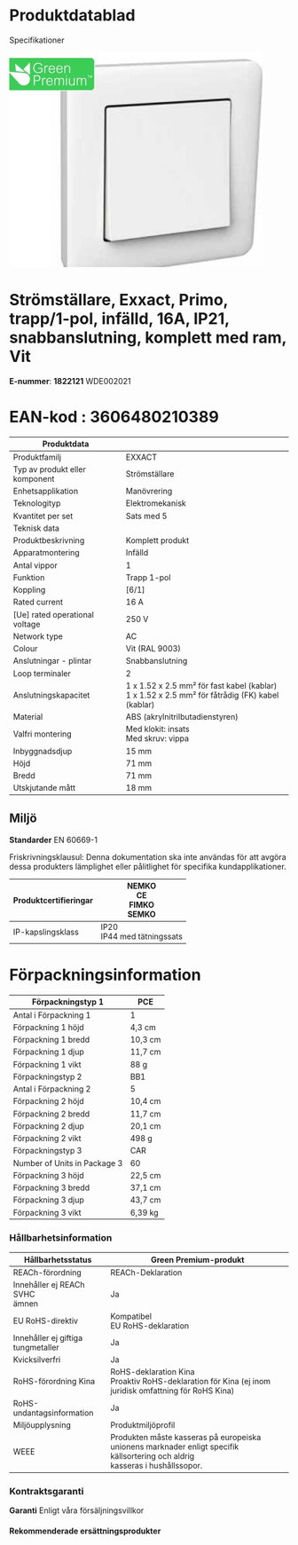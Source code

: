 # **Produktdatablad**

Specifikationer

![](_page_0_Picture_2.jpeg)

# Strömställare, Exxact, Primo, trapp/1-pol, infälld, 16A, IP21, snabbanslutning, komplett med ram, Vit

**E-nummer**: **1822121** WDE002021

# **EAN-kod : 3606480210389**

| Produktdata                    |                                                                                                   |
|--------------------------------|---------------------------------------------------------------------------------------------------|
| Produktfamilj                  | EXXACT                                                                                            |
| Typ av produkt eller komponent | Strömställare                                                                                     |
| Enhetsapplikation              | Manövrering                                                                                       |
| Teknologityp                   | Elektromekanisk                                                                                   |
| Kvantitet per set              | Sats med 5                                                                                        |
| Teknisk data                   |                                                                                                   |
| Produktbeskrivning             | Komplett produkt                                                                                  |
| Apparatmontering               | Infälld                                                                                           |
| Antal vippor                   | 1                                                                                                 |
| Funktion                       | Trapp 1-pol                                                                                       |
| Koppling                       | [6/1]                                                                                             |
| Rated current                  | 16 A                                                                                              |
| [Ue] rated operational voltage | 250 V                                                                                             |
| Network type                   | AC                                                                                                |
| Colour                         | Vit (RAL 9003)                                                                                    |
| Anslutningar - plintar         | Snabbanslutning                                                                                   |
| Loop terminaler                | 2                                                                                                 |
| Anslutningskapacitet           | 1 x 1.52 x 2.5 mm² för fast kabel (kablar)<br>1 x 1.52 x 2.5 mm² för fåtrådig (FK) kabel (kablar) |
| Material                       | ABS (akrylnitrilbutadienstyren)                                                                   |
| Valfri montering               | Med klokit: insats<br>Med skruv: vippa                                                            |
| Inbyggnadsdjup                 | 15 mm                                                                                             |
| Höjd                           | 71 mm                                                                                             |
| Bredd                          | 71 mm                                                                                             |
| Utskjutande mått               | 18 mm                                                                                             |

## **Miljö**

**Standarder** EN 60669-1

Friskrivningsklausul: Denna dokumentation ska inte användas för att avgöra dessa produkters lämplighet eller pålitlighet för specifika kundapplikationer.

| Produktcertifieringar | NEMKO<br>CE<br>FIMKO<br>SEMKO |
|-----------------------|-------------------------------|
| IP-kapslingsklass     | IP20<br>IP44 med tätningssats |

# **Förpackningsinformation**

| Förpackningstyp 1            | PCE     |
|------------------------------|---------|
| Antal i Förpackning 1        | 1       |
| Förpackning 1 höjd           | 4,3 cm  |
| Förpackning 1 bredd          | 10,3 cm |
| Förpackning 1 djup           | 11,7 cm |
| Förpackning 1 vikt           | 88 g    |
| Förpackningstyp 2            | BB1     |
| Antal i Förpackning 2        | 5       |
| Förpackning 2 höjd           | 10,4 cm |
| Förpackning 2 bredd          | 11,7 cm |
| Förpackning 2 djup           | 20,1 cm |
| Förpackning 2 vikt           | 498 g   |
| Förpackningstyp 3            | CAR     |
| Number of Units in Package 3 | 60      |
| Förpackning 3 höjd           | 22,5 cm |
| Förpackning 3 bredd          | 37,1 cm |
| Förpackning 3 djup           | 43,7 cm |
| Förpackning 3 vikt           | 6,39 kg |

### **Hållbarhetsinformation**

| Hållbarhetsstatus                     | Green Premium-produkt                                                                                                           |
|---------------------------------------|---------------------------------------------------------------------------------------------------------------------------------|
| REACh-förordning                      | REACh-Deklaration                                                                                                               |
| Innehåller ej REACh SVHC<br>ämnen     | Ja                                                                                                                              |
| EU RoHS-direktiv                      | Kompatibel<br>EU RoHS-deklaration                                                                                               |
| Innehåller ej giftiga<br>tungmetaller | Ja                                                                                                                              |
| Kvicksilverfri                        | Ja                                                                                                                              |
| RoHS-förordning Kina                  | RoHS-deklaration Kina<br>Proaktiv RoHS-deklaration för Kina (ej inom juridisk omfattning för RoHS Kina)                         |
| RoHS-undantagsinformation             | Ja                                                                                                                              |
| Miljöupplysning                       | Produktmiljöprofil                                                                                                              |
| WEEE                                  | Produkten måste kasseras på europeiska unionens marknader enligt specifik källsortering och aldrig<br>kasseras i hushållssopor. |

### **Kontraktsgaranti**

**Garanti** Enligt våra försäljningsvillkor

#### **Rekommenderade ersättningsprodukter**